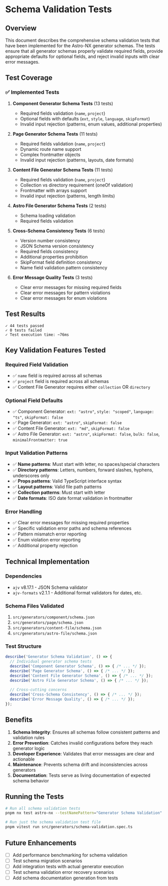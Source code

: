 # Schema Validation Tests

## Overview

This document describes the comprehensive schema validation tests that have been implemented for the Astro-NX generator schemas. The tests ensure that all generator schemas properly validate required fields, provide appropriate defaults for optional fields, and reject invalid inputs with clear error messages.

## Test Coverage

### ✅ Implemented Tests

1. **Component Generator Schema Tests** (13 tests)
   - Required fields validation (`name`, `project`)
   - Optional fields with defaults (`ext`, `style`, `language`, `skipFormat`)
   - Invalid input rejection (patterns, enum values, additional properties)

2. **Page Generator Schema Tests** (11 tests)
   - Required fields validation (`name`, `project`)
   - Dynamic route name support
   - Complex frontmatter objects
   - Invalid input rejection (patterns, layouts, date formats)

3. **Content File Generator Schema Tests** (11 tests)
   - Required fields validation (`name`, `project`)
   - Collection vs directory requirement (oneOf validation)
   - Frontmatter with arrays support
   - Invalid input rejection (patterns, length limits)

4. **Astro File Generator Schema Tests** (2 tests)
   - Schema loading validation
   - Required fields validation

5. **Cross-Schema Consistency Tests** (6 tests)
   - Version number consistency
   - JSON Schema version consistency
   - Required fields consistency
   - Additional properties prohibition
   - SkipFormat field definition consistency
   - Name field validation pattern consistency

6. **Error Message Quality Tests** (3 tests)
   - Clear error messages for missing required fields
   - Clear error messages for pattern violations
   - Clear error messages for enum violations

## Test Results

```
✓ 44 tests passed
✓ 0 tests failed
✓ Test execution time: ~76ms
```

## Key Validation Features Tested

### Required Field Validation
- ✅ `name` field is required across all schemas
- ✅ `project` field is required across all schemas
- ✅ Content File Generator requires either `collection` OR `directory`

### Optional Field Defaults
- ✅ Component Generator: `ext: "astro"`, `style: "scoped"`, `language: "ts"`, `skipFormat: false`
- ✅ Page Generator: `ext: "astro"`, `skipFormat: false`
- ✅ Content File Generator: `ext: "md"`, `skipFormat: false`
- ✅ Astro File Generator: `ext: "astro"`, `skipFormat: false`, `bulk: false`, `minimalFrontmatter: true`

### Input Validation Patterns
- ✅ **Name patterns**: Must start with letter, no spaces/special characters
- ✅ **Directory patterns**: Letters, numbers, forward slashes, hyphens, underscores only
- ✅ **Props patterns**: Valid TypeScript interface syntax
- ✅ **Layout patterns**: Valid file path patterns
- ✅ **Collection patterns**: Must start with letter
- ✅ **Date formats**: ISO date format validation in frontmatter

### Error Handling
- ✅ Clear error messages for missing required properties
- ✅ Specific validation error paths and schema references
- ✅ Pattern mismatch error reporting
- ✅ Enum violation error reporting
- ✅ Additional property rejection

## Technical Implementation

### Dependencies
- `ajv` v8.17.1 - JSON Schema validator
- `ajv-formats` v2.1.1 - Additional format validators for dates, etc.

### Schema Files Validated
1. `src/generators/component/schema.json`
2. `src/generators/page/schema.json`
3. `src/generators/content-file/schema.json`
4. `src/generators/astro-file/schema.json`

### Test Structure
```typescript
describe('Generator Schema Validation', () => {
  // Individual generator schema tests
  describe('Component Generator Schema', () => { /* ... */ });
  describe('Page Generator Schema', () => { /* ... */ });
  describe('Content File Generator Schema', () => { /* ... */ });
  describe('Astro File Generator Schema', () => { /* ... */ });
  
  // Cross-cutting concerns
  describe('Cross-Schema Consistency', () => { /* ... */ });
  describe('Error Message Quality', () => { /* ... */ });
});
```

## Benefits

1. **Schema Integrity**: Ensures all schemas follow consistent patterns and validation rules
2. **Error Prevention**: Catches invalid configurations before they reach generator logic
3. **Developer Experience**: Validates that error messages are clear and actionable
4. **Maintenance**: Prevents schema drift and inconsistencies across generators
5. **Documentation**: Tests serve as living documentation of expected schema behavior

## Running the Tests

```bash
# Run all schema validation tests
pnpm nx test astro-nx --testNamePattern="Generator Schema Validation"

# Run just the schema validation test file
pnpm vitest run src/generators/schema-validation.spec.ts
```

## Future Enhancements

- [ ] Add performance benchmarking for schema validation
- [ ] Test schema migration scenarios
- [ ] Add integration tests with actual generator execution
- [ ] Test schema validation error recovery scenarios
- [ ] Add schema documentation generation from tests
